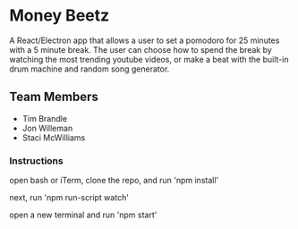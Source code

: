 # Money Beetz

A React/Electron app that allows a user to set a pomodoro for 25 minutes with a 5 minute break. The user can choose how to spend the break by watching the most trending youtube videos, or make a beat with the built-in drum machine and random song generator.

## Team Members

* Tim Brandle
* Jon Willeman
* Staci McWilliams

### Instructions

open bash or iTerm, clone the repo, and run 'npm install'


next, run 'npm run-script watch'


open a new terminal and run 'npm start'


